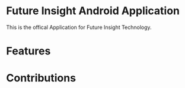 # Future Insight Android Application

This is the offical Application for Future Insight Technology. 

# Features

# Contributions

# 